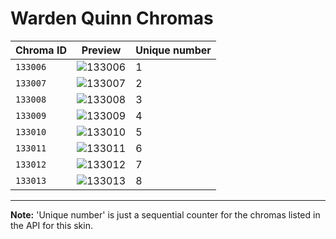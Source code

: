 # Warden Quinn Chromas

| Chroma ID | Preview | Unique number |
|---|---|---|
| `133006` | ![133006](https://raw.communitydragon.org/latest/plugins/rcp-be-lol-game-data/global/default/v1/champion-chroma-images/133/133006.png) | 1 |
| `133007` | ![133007](https://raw.communitydragon.org/latest/plugins/rcp-be-lol-game-data/global/default/v1/champion-chroma-images/133/133007.png) | 2 |
| `133008` | ![133008](https://raw.communitydragon.org/latest/plugins/rcp-be-lol-game-data/global/default/v1/champion-chroma-images/133/133008.png) | 3 |
| `133009` | ![133009](https://raw.communitydragon.org/latest/plugins/rcp-be-lol-game-data/global/default/v1/champion-chroma-images/133/133009.png) | 4 |
| `133010` | ![133010](https://raw.communitydragon.org/latest/plugins/rcp-be-lol-game-data/global/default/v1/champion-chroma-images/133/133010.png) | 5 |
| `133011` | ![133011](https://raw.communitydragon.org/latest/plugins/rcp-be-lol-game-data/global/default/v1/champion-chroma-images/133/133011.png) | 6 |
| `133012` | ![133012](https://raw.communitydragon.org/latest/plugins/rcp-be-lol-game-data/global/default/v1/champion-chroma-images/133/133012.png) | 7 |
| `133013` | ![133013](https://raw.communitydragon.org/latest/plugins/rcp-be-lol-game-data/global/default/v1/champion-chroma-images/133/133013.png) | 8 |

---

**Note:** 'Unique number' is just a sequential counter for the chromas listed in the API for this skin.